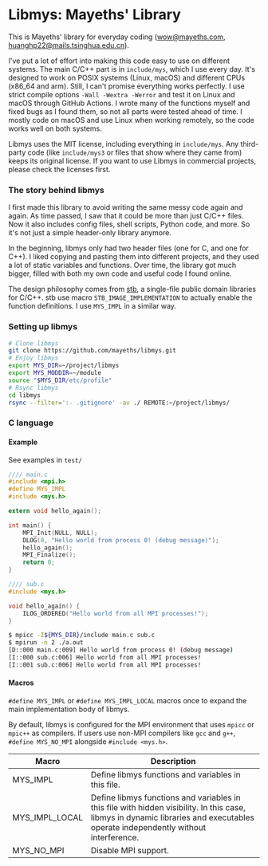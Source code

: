 # Libmys: Mayeths' Library

This is Mayeths' library for everyday coding (wow@mayeths.com, huanghp22@mails.tsinghua.edu.cn).

I've put a lot of effort into making this code easy to use on different systems. The main C/C++ part is in `include/mys`, which I use every day. It's designed to work on POSIX systems (Linux, macOS) and different CPUs (x86_64 and arm). Still, I can't promise everything works perfectly. I use strict compile options `-Wall -Wextra -Werror` and test it on Linux and macOS through GitHub Actions. I wrote many of the functions myself and fixed bugs as I found them, so not all parts were tested ahead of time. I mostly code on macOS and use Linux when working remotely, so the code works well on both systems.

Libmys uses the MIT license, including everything in `include/mys`. Any third-party code (like `include/mys3` or files that show where they came from) keeps its original license. If you want to use Libmys in commercial projects, please check the licenses first.

### The story behind libmys

I first made this library to avoid writing the same messy code again and again. As time passed, I saw that it could be more than just C/C++ files. Now it also includes config files, shell scripts, Python code, and more. So it's not just a simple header-only library anymore.

In the beginning, libmys only had two header files (one for C, and one for C++). I liked copying and pasting them into different projects, and they used a lot of static variables and functions. Over time, the library got much bigger, filled with both my own code and useful code I found online.

The design philosophy comes from [stb](https://github.com/nothings/stb), a single-file public domain libraries for C/C++. stb use macro `STB_IMAGE_IMPLEMENTATION` to actually enable the function definitions. I use `MYS_IMPL` in a similar way.

### Setting up libmys

```bash
# Clone libmys
git clone https://github.com/mayeths/libmys.git
# Enjoy libmys
export MYS_DIR=~/project/libmys
export MYS_MODDIR=~/module
source "$MYS_DIR/etc/profile"
# Rsync libmys
cd libmys
rsync --filter=':- .gitignore' -av ./ REMOTE:~/project/libmys/
```

### C language

#### Example

See examples in `test/`

```c
//// main.c
#include <mpi.h>
#define MYS_IMPL
#include <mys.h>

extern void hello_again();

int main() {
    MPI_Init(NULL, NULL);
    DLOG(0, "Hello world from process 0! (debug message)");
    hello_again();
    MPI_Finalize();
    return 0;
}

//// sub.c
#include <mys.h>

void hello_again() {
    ILOG_ORDERED("Hello world from all MPI processes!");
}
```

```bash
$ mpicc -I${MYS_DIR}/include main.c sub.c
$ mpirun -n 2 ./a.out
[D::000 main.c:009] Hello world from process 0! (debug message)
[I::000 sub.c:006] Hello world from all MPI processes!
[I::001 sub.c:006] Hello world from all MPI processes!
```


#### Macros

`#define MYS_IMPL` or `#define MYS_IMPL_LOCAL` macros once to expand the main implementation body of libmys.

By default, libmys is configured for the MPI environment that uses `mpicc` or `mpic++` as compilers. If users use non-MPI compilers like `gcc` and `g++`, `#define MYS_NO_MPI` alongside `#include <mys.h>`.

| Macro | Description |
|-------|-------------|
| MYS_IMPL | Define libmys functions and variables in this file. |
| MYS_IMPL_LOCAL | Define libmys functions and variables in this file with hidden visibility. In this case, libmys in dynamic libraries and executables operate independently without interference. |
| MYS_NO_MPI | Disable MPI support. |
